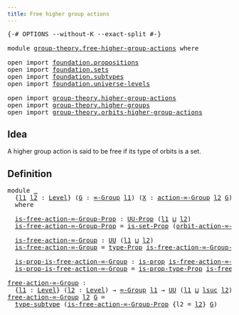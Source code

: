```yaml
---
title: Free higher group actions
---
```


<pre class="Agda"><a id="51" class="Symbol">{-#</a> <a id="55" class="Keyword">OPTIONS</a> <a id="63" class="Pragma">--without-K</a> <a id="75" class="Pragma">--exact-split</a> <a id="89" class="Symbol">#-}</a>

<a id="94" class="Keyword">module</a> <a id="101" href="group-theory.free-higher-group-actions.html" class="Module">group-theory.free-higher-group-actions</a> <a id="140" class="Keyword">where</a>

<a id="147" class="Keyword">open</a> <a id="152" class="Keyword">import</a> <a id="159" href="foundation.propositions.html" class="Module">foundation.propositions</a>
<a id="183" class="Keyword">open</a> <a id="188" class="Keyword">import</a> <a id="195" href="foundation.sets.html" class="Module">foundation.sets</a>
<a id="211" class="Keyword">open</a> <a id="216" class="Keyword">import</a> <a id="223" href="foundation.subtypes.html" class="Module">foundation.subtypes</a>
<a id="243" class="Keyword">open</a> <a id="248" class="Keyword">import</a> <a id="255" href="foundation.universe-levels.html" class="Module">foundation.universe-levels</a>

<a id="283" class="Keyword">open</a> <a id="288" class="Keyword">import</a> <a id="295" href="group-theory.higher-group-actions.html" class="Module">group-theory.higher-group-actions</a>
<a id="329" class="Keyword">open</a> <a id="334" class="Keyword">import</a> <a id="341" href="group-theory.higher-groups.html" class="Module">group-theory.higher-groups</a>
<a id="368" class="Keyword">open</a> <a id="373" class="Keyword">import</a> <a id="380" href="group-theory.orbits-higher-group-actions.html" class="Module">group-theory.orbits-higher-group-actions</a>
</pre>
## Idea

A higher group action is said to be free if its type of orbits is a set.

## Definition

<pre class="Agda"><a id="532" class="Keyword">module</a> <a id="539" href="group-theory.free-higher-group-actions.html#539" class="Module">_</a>
  <a id="543" class="Symbol">{</a><a id="544" href="group-theory.free-higher-group-actions.html#544" class="Bound">l1</a> <a id="547" href="group-theory.free-higher-group-actions.html#547" class="Bound">l2</a> <a id="550" class="Symbol">:</a> <a id="552" href="Agda.Primitive.html#597" class="Postulate">Level</a><a id="557" class="Symbol">}</a> <a id="559" class="Symbol">(</a><a id="560" href="group-theory.free-higher-group-actions.html#560" class="Bound">G</a> <a id="562" class="Symbol">:</a> <a id="564" href="group-theory.higher-groups.html#1633" class="Function">∞-Group</a> <a id="572" href="group-theory.free-higher-group-actions.html#544" class="Bound">l1</a><a id="574" class="Symbol">)</a> <a id="576" class="Symbol">(</a><a id="577" href="group-theory.free-higher-group-actions.html#577" class="Bound">X</a> <a id="579" class="Symbol">:</a> <a id="581" href="group-theory.higher-group-actions.html#329" class="Function">action-∞-Group</a> <a id="596" href="group-theory.free-higher-group-actions.html#547" class="Bound">l2</a> <a id="599" href="group-theory.free-higher-group-actions.html#560" class="Bound">G</a><a id="600" class="Symbol">)</a>
  <a id="604" class="Keyword">where</a>
  
  <a id="615" href="group-theory.free-higher-group-actions.html#615" class="Function">is-free-action-∞-Group-Prop</a> <a id="643" class="Symbol">:</a> <a id="645" href="foundation-core.propositions.html#1393" class="Function">UU-Prop</a> <a id="653" class="Symbol">(</a><a id="654" href="group-theory.free-higher-group-actions.html#544" class="Bound">l1</a> <a id="657" href="Agda.Primitive.html#810" class="Primitive Operator">⊔</a> <a id="659" href="group-theory.free-higher-group-actions.html#547" class="Bound">l2</a><a id="661" class="Symbol">)</a>
  <a id="665" href="group-theory.free-higher-group-actions.html#615" class="Function">is-free-action-∞-Group-Prop</a> <a id="693" class="Symbol">=</a> <a id="695" href="foundation.sets.html#2530" class="Function">is-set-Prop</a> <a id="707" class="Symbol">(</a><a id="708" href="group-theory.orbits-higher-group-actions.html#454" class="Function">orbit-action-∞-Group</a> <a id="729" href="group-theory.free-higher-group-actions.html#560" class="Bound">G</a> <a id="731" href="group-theory.free-higher-group-actions.html#577" class="Bound">X</a><a id="732" class="Symbol">)</a>

  <a id="737" href="group-theory.free-higher-group-actions.html#737" class="Function">is-free-action-∞-Group</a> <a id="760" class="Symbol">:</a> <a id="762" href="foundation-core.universe-levels.html#235" class="Primitive">UU</a> <a id="765" class="Symbol">(</a><a id="766" href="group-theory.free-higher-group-actions.html#544" class="Bound">l1</a> <a id="769" href="Agda.Primitive.html#810" class="Primitive Operator">⊔</a> <a id="771" href="group-theory.free-higher-group-actions.html#547" class="Bound">l2</a><a id="773" class="Symbol">)</a>
  <a id="777" href="group-theory.free-higher-group-actions.html#737" class="Function">is-free-action-∞-Group</a> <a id="800" class="Symbol">=</a> <a id="802" href="foundation-core.propositions.html#1495" class="Function">type-Prop</a> <a id="812" href="group-theory.free-higher-group-actions.html#615" class="Function">is-free-action-∞-Group-Prop</a>

  <a id="843" href="group-theory.free-higher-group-actions.html#843" class="Function">is-prop-is-free-action-∞-Group</a> <a id="874" class="Symbol">:</a> <a id="876" href="foundation-core.propositions.html#1309" class="Function">is-prop</a> <a id="884" href="group-theory.free-higher-group-actions.html#737" class="Function">is-free-action-∞-Group</a>
  <a id="909" href="group-theory.free-higher-group-actions.html#843" class="Function">is-prop-is-free-action-∞-Group</a> <a id="940" class="Symbol">=</a> <a id="942" href="foundation-core.propositions.html#1562" class="Function">is-prop-type-Prop</a> <a id="960" href="group-theory.free-higher-group-actions.html#615" class="Function">is-free-action-∞-Group-Prop</a>

<a id="free-action-∞-Group"></a><a id="989" href="group-theory.free-higher-group-actions.html#989" class="Function">free-action-∞-Group</a> <a id="1009" class="Symbol">:</a>
  <a id="1013" class="Symbol">{</a><a id="1014" href="group-theory.free-higher-group-actions.html#1014" class="Bound">l1</a> <a id="1017" class="Symbol">:</a> <a id="1019" href="Agda.Primitive.html#597" class="Postulate">Level</a><a id="1024" class="Symbol">}</a> <a id="1026" class="Symbol">(</a><a id="1027" href="group-theory.free-higher-group-actions.html#1027" class="Bound">l2</a> <a id="1030" class="Symbol">:</a> <a id="1032" href="Agda.Primitive.html#597" class="Postulate">Level</a><a id="1037" class="Symbol">)</a> <a id="1039" class="Symbol">→</a> <a id="1041" href="group-theory.higher-groups.html#1633" class="Function">∞-Group</a> <a id="1049" href="group-theory.free-higher-group-actions.html#1014" class="Bound">l1</a> <a id="1052" class="Symbol">→</a> <a id="1054" href="foundation-core.universe-levels.html#235" class="Primitive">UU</a> <a id="1057" class="Symbol">(</a><a id="1058" href="group-theory.free-higher-group-actions.html#1014" class="Bound">l1</a> <a id="1061" href="Agda.Primitive.html#810" class="Primitive Operator">⊔</a> <a id="1063" href="Agda.Primitive.html#780" class="Primitive">lsuc</a> <a id="1068" href="group-theory.free-higher-group-actions.html#1027" class="Bound">l2</a><a id="1070" class="Symbol">)</a>
<a id="1072" href="group-theory.free-higher-group-actions.html#989" class="Function">free-action-∞-Group</a> <a id="1092" href="group-theory.free-higher-group-actions.html#1092" class="Bound">l2</a> <a id="1095" href="group-theory.free-higher-group-actions.html#1095" class="Bound">G</a> <a id="1097" class="Symbol">=</a>
  <a id="1101" href="foundation-core.subtypes.html#2555" class="Function">type-subtype</a> <a id="1114" class="Symbol">(</a><a id="1115" href="group-theory.free-higher-group-actions.html#615" class="Function">is-free-action-∞-Group-Prop</a> <a id="1143" class="Symbol">{</a><a id="1144" class="Argument">l2</a> <a id="1147" class="Symbol">=</a> <a id="1149" href="group-theory.free-higher-group-actions.html#1092" class="Bound">l2</a><a id="1151" class="Symbol">}</a> <a id="1153" href="group-theory.free-higher-group-actions.html#1095" class="Bound">G</a><a id="1154" class="Symbol">)</a>
</pre>